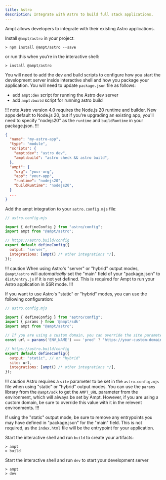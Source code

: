 ```yaml
---
title: Astro
description: Integrate with Astro to build full stack applications.
---
```


Ampt allows developers to integrate with their existing Astro applications.

Install `@ampt/astro` in your project:

```terminal title=Terminal
> npm install @ampt/astro --save
```

or run this when you’re in the interactive shell:

```terminal title=Terminal
> install @ampt/astro
```

You will need to add the dev and build scripts to configure how you start the development server inside interactive shell and how you package your application. You will need to update `package.json` file as follows:

- add `ampt:dev` script for running the Astro dev server
- add `ampt:build` script for running astro build

!!! note
Astro version 4.0 requires the Node.js 20 runtime and builder. New apps default to Node.js 20, but if you're upgrading an existing app, you'll need to specify "nodejs20" as the `runtime` and `buildRuntime` in your package.json.
!!!

```json title=package.json, copy=false
{
  "name": "my-astro-app",
  "type": "module",
  "scripts": {
    "ampt:dev": "astro dev",
    "ampt:build": "astro check && astro build",
  },
  "ampt": {
    "org": "your-org",
    "app": "your-app",
    "runtime": "nodejs20",
    "buildRuntime": "nodejs20",
  }
  ...
}
```

Add the ampt integration to your `astro.config.mjs` file:

```javascript header=false
// astro.config.mjs

import { defineConfig } from "astro/config";
import ampt from "@ampt/astro";

// https://astro.build/config
export default defineConfig({
  output: "server",
  integrations: [ampt() /* other integrations */],
});
```

!!! caution
When using Astro's "server" or "hybrid" output modes, `@ampt/astro` will _automatically_ set the "main" field of your "package.json" to `dist/entry.js` if it is not yet defined. This is required for Ampt to run your Astro application in SSR mode.
!!!

If you want to use Astro's "static" or "hybrid" modes, you can use the following configuration:

```javascript header=false
// astro.config.mjs

import { defineConfig } from "astro/config";
import { params } from '@ampt/sdk'
import ampt from "@ampt/astro";

// If you are using a custom domain, you can override the site parameter based on the Ampt environment's name
const url = params('ENV_NAME') === 'prod' ? 'https://your-custom-domain.com' : params('AMPT_URL')

// https://astro.build/config
export default defineConfig({
  output: "static", // or "hybrid"
  site: url,
  integrations: [ampt() /* other integrations */],
});
```

!!! caution
Astro requires a `site` parameter to be set in the `astro.config.mjs` file when using "static" or "hybrid" output modes. You can use the `params` library from the `@ampt/sdk` to get the `AMPT_URL` parameter from the environment, which will always be set by Ampt. However, if you are using a custom domain, be sure to override this value with it in the relevent environments.
!!!

If using the "static" output mode, be sure to remove any entrypoints you may have defined in "package.json" for the "main" field. This is not required, as the `index.html` file will be the entrypoint for your application.

Start the interactive shell and run `build` to create your artifacts:

```terminal title=Terminal, copy=false
> ampt
> build
```

Start the interactive shell and run `dev` to start your development server

```terminal title=Terminal, copy=false
> ampt
> dev
```
